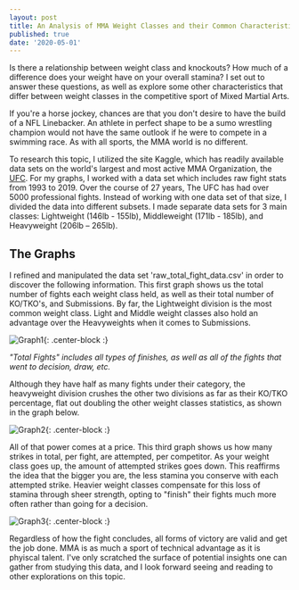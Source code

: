 ```yaml
---
layout: post
title: An Analysis of MMA Weight Classes and their Common Characteristics
published: true
date: '2020-05-01'
---
```




 Is there a relationship between weight class and knockouts? How much of a difference does your weight have on your overall stamina? I set out to answer these questions, as well as explore some other characteristics that differ between weight classes in the competitive sport of Mixed Martial Arts.
  

 If you're a horse jockey, chances are that you don't desire to have the build of a NFL Linebacker. An athlete in perfect shape to be a sumo wrestling champion would not have the same outlook if he were to compete in a swimming race. As with all sports, the MMA world is no different.

To research this topic, I utilized the site Kaggle, which has readily available data sets on the world's largest and most active MMA Organization, the [UFC](https://www.kaggle.com/rajeevw/ufcdata#raw_total_fight_data.csv). For my graphs, I worked with a data set which includes raw fight stats from 1993 to 2019. Over the course of 27 years, The UFC has had over 5000 professional fights. Instead of working with one data set of that size, I divided the data into different subsets. I made separate data sets for 3 main classes: Lightweight (146lb - 155lb), Middleweight (171lb - 185lb), and Heavyweight (206lb – 265lb).
 
## The Graphs

 I refined and manipulated the data set 'raw_total_fight_data.csv' in order to discover the following information. This first graph shows us the total number of fights each weight class held, as well as their total number of KO/TKO's, and Submissions. By far, the Lightweight division is the most common weight class. Light and Middle weight classes also hold an advantage over the Heavyweights when it comes to Submissions.

![Graph1](https://raw.githubusercontent.com/DAVIDCRUZ0202/DAVIDCRUZ0202.github.io/master/img/graph_1.PNG){: .center-block :}

_"Total Fights" includes all types of finishes, as well as all of the fights that went to decision, draw, etc._

 Although they have half as many fights under their category, the heavyweight division crushes the other two divisions as far as their KO/TKO percentage, flat out doubling the other weight classes statistics, as shown in the graph below.

![Graph2](https://raw.githubusercontent.com/DAVIDCRUZ0202/DAVIDCRUZ0202.github.io/master/img/graph_2_new.PNG){: .center-block :}

 All of that power comes at a price. This third graph shows us how many strikes in total, per fight, are attempted, per competitor. As your weight class goes up, the amount of attempted strikes goes down. This reaffirms the idea that the bigger you are, the less stamina you conserve with each attempted strike. Heavier weight classes compensate for this loss of stamina through sheer strength, opting to "finish" their fights much more often rather than going for a decision.

![Graph3](https://raw.githubusercontent.com/DAVIDCRUZ0202/DAVIDCRUZ0202.github.io/master/img/graph_3.PNG){: .center-block :}

 Regardless of how the fight concludes, all forms of victory are valid and get the job done. MMA is as much a sport of technical advantage as it is phyiscal talent. I've only scratched the surface of potential insights one can gather from studying this data, and I look forward seeing and reading to other explorations on this topic.
